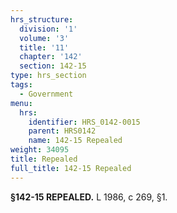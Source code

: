 ```yaml
---
hrs_structure:
  division: '1'
  volume: '3'
  title: '11'
  chapter: '142'
  section: 142-15
type: hrs_section
tags:
  - Government
menu:
  hrs:
    identifier: HRS_0142-0015
    parent: HRS0142
    name: 142-15 Repealed
weight: 34095
title: Repealed
full_title: 142-15 Repealed
---
```

**§142-15 REPEALED.** L 1986, c 269, §1.
